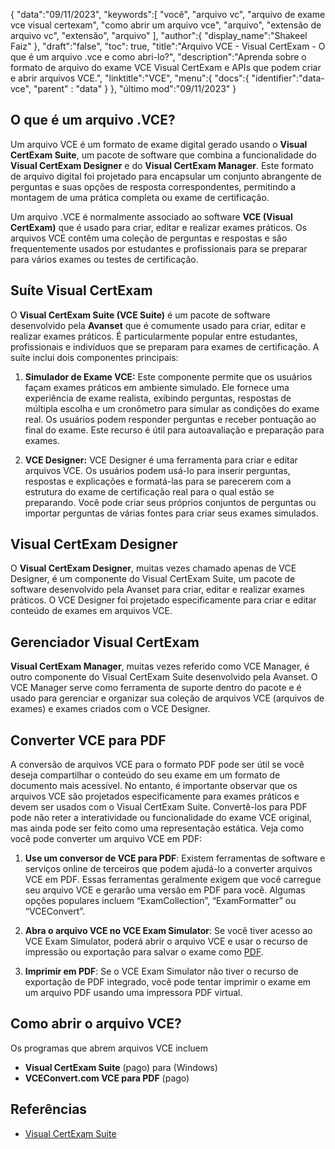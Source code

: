 {
"data":"09/11/2023",
   "keywords":[
"você",
"arquivo vc",
"arquivo de exame vce visual certexam",
"como abrir um arquivo vce",
"arquivo",
"extensão de arquivo vc",
"extensão",
"arquivo"
],
   "author":{
"display_name":"Shakeel Faiz"
},
"draft":"false",
"toc": true,
"title":"Arquivo VCE - Visual CertExam - O que é um arquivo .vce e como abri-lo?",
   "description":"Aprenda sobre o formato de arquivo do exame VCE Visual CertExam e APIs que podem criar e abrir arquivos VCE.",
"linktitle":"VCE",
   "menu":{
      "docs":{
         "identifier":"data-vce",
"parent" : "data"
}
},
"último mod":"09/11/2023"
}

## O que é um arquivo .VCE?

Um arquivo VCE é um formato de exame digital gerado usando o **Visual CertExam Suite**, um pacote de software que combina a funcionalidade do **Visual CertExam Designer** e do **Visual CertExam Manager**. Este formato de arquivo digital foi projetado para encapsular um conjunto abrangente de perguntas e suas opções de resposta correspondentes, permitindo a montagem de uma prática completa ou exame de certificação.

Um arquivo .VCE é normalmente associado ao software **VCE (Visual CertExam)** que é usado para criar, editar e realizar exames práticos. Os arquivos VCE contêm uma coleção de perguntas e respostas e são frequentemente usados por estudantes e profissionais para se preparar para vários exames ou testes de certificação.

## Suíte Visual CertExam

O **Visual CertExam Suite (VCE Suite)** é um pacote de software desenvolvido pela **Avanset** que é comumente usado para criar, editar e realizar exames práticos. É particularmente popular entre estudantes, profissionais e indivíduos que se preparam para exames de certificação. A suíte inclui dois componentes principais:

1. **Simulador de Exame VCE:** Este componente permite que os usuários façam exames práticos em ambiente simulado. Ele fornece uma experiência de exame realista, exibindo perguntas, respostas de múltipla escolha e um cronômetro para simular as condições do exame real. Os usuários podem responder perguntas e receber pontuação ao final do exame. Este recurso é útil para autoavaliação e preparação para exames.
    


2. **VCE Designer:** VCE Designer é uma ferramenta para criar e editar arquivos VCE. Os usuários podem usá-lo para inserir perguntas, respostas e explicações e formatá-las para se parecerem com a estrutura do exame de certificação real para o qual estão se preparando. Você pode criar seus próprios conjuntos de perguntas ou importar perguntas de várias fontes para criar seus exames simulados.

## Visual CertExam Designer

O **Visual CertExam Designer**, muitas vezes chamado apenas de VCE Designer, é um componente do Visual CertExam Suite, um pacote de software desenvolvido pela Avanset para criar, editar e realizar exames práticos. O VCE Designer foi projetado especificamente para criar e editar conteúdo de exames em arquivos VCE.

## Gerenciador Visual CertExam

**Visual CertExam Manager**, muitas vezes referido como VCE Manager, é outro componente do Visual CertExam Suite desenvolvido pela Avanset. O VCE Manager serve como ferramenta de suporte dentro do pacote e é usado para gerenciar e organizar sua coleção de arquivos VCE (arquivos de exames) e exames criados com o VCE Designer.

## Converter VCE para PDF

A conversão de arquivos VCE para o formato PDF pode ser útil se você deseja compartilhar o conteúdo do seu exame em um formato de documento mais acessível. No entanto, é importante observar que os arquivos VCE são projetados especificamente para exames práticos e devem ser usados com o Visual CertExam Suite. Convertê-los para PDF pode não reter a interatividade ou funcionalidade do exame VCE original, mas ainda pode ser feito como uma representação estática. Veja como você pode converter um arquivo VCE em PDF:

1. **Use um conversor de VCE para PDF**: Existem ferramentas de software e serviços online de terceiros que podem ajudá-lo a converter arquivos VCE em PDF. Essas ferramentas geralmente exigem que você carregue seu arquivo VCE e gerarão uma versão em PDF para você. Algumas opções populares incluem “ExamCollection”, “ExamFormatter” ou “VCEConvert”.
    


2. **Abra o arquivo VCE no VCE Exam Simulator**: Se você tiver acesso ao VCE Exam Simulator, poderá abrir o arquivo VCE e usar o recurso de impressão ou exportação para salvar o exame como [PDF](/pt/pdf/).

3. **Imprimir em PDF**: Se o VCE Exam Simulator não tiver o recurso de exportação de PDF integrado, você pode tentar imprimir o exame em um arquivo PDF usando uma impressora PDF virtual.

## Como abrir o arquivo VCE?

Os programas que abrem arquivos VCE incluem

- **Visual CertExam Suite** (pago) para (Windows)
- **VCEConvert.com VCE para PDF** (pago)

## Referências
* [Visual CertExam Suite](https://www.avanset.com/products/visual-certexam-suite.html)
